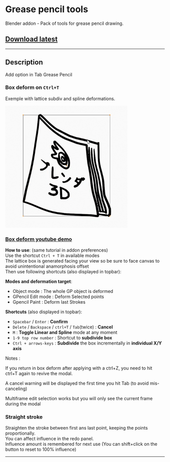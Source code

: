 # Grease pencil tools

Blender addon - Pack of tools for grease pencil drawing.

## [Download latest](https://github.com/Pullusb/greasepencil-addon/archive/master.zip)

<!-- Want to support me? [Check this page](http://www.samuelbernou.fr/donate) -->

---  

## Description

Add option in Tab Grease Pencil

### Box deform on `Ctrl+T`

Exemple with lattice subdiv and spline deformations.

![box demo](https://github.com/Pullusb/images_repo/raw/master/box_deform_demo.gif)

### [Box deform youtube demo](https://youtu.be/gY9Ni5r6bc8)

**How to use**: (same tutorial in addon preferences)  
Use the shortcut `Ctrl + T` in available modes  
The lattice box is generated facing your view so be sure to face canvas to avoid unintentional anamorphosis offset  
Then use following shortcuts (also displayed in topbar):  

**Modes and deformation target**:

- Object mode : The whole GP object is deformed
- GPencil Edit mode : Deform Selected points
- Gpencil Paint : Deform last Strokes
<!-- - Lattice edit : Revive the modal after a ctrl+Z (special case) -->

**Shortcuts** (also displayed in topbar):

- `Spacebar` / `Enter` : **Confirm**  
- `Delete` / `Backspace` / `ctrl+T` / `Tab`(twice) : **Cancel**  
- `M` : **Toggle Linear and Spline** mode at any moment  
- `1-9 top row number` : Shortcut to **subdivide box**  
- `Ctrl + arrows-keys` : **Subdivide** the box incrementally in **individual X/Y axis**  

Notes :

If you return in box deform after applying with a ctrl+Z, you need to hit ctrl+T again to revive the modal.

A cancel warning will be displayed the first time you hit Tab (to avoid mis-canceling)

Multiframe edit selection works but you will only see the current frame during the modal

### Straight stroke

Straighten the stroke between first ans last point, keeping the points proportionally.  
You can affect influence in the redo panel.  
Influence amount is remembered for next use (You can shift+click on the button to reset to 100% influence)

---

<!-- ## DONE:

- Deleted/changed funny info messages in box deform (when pressing 'H' or trying to ctrl+T on object having already a Lattice)
- Deleted some useless comments
- CamelCased the classes
- Changed id_names to avoid collisions
- added licence in each files
- Changed straight_stroke from GP_refine_stroke to work according to context ('PAINT' / 'EDIT')
- added `box deform` to VIEW3D_MT_transform_object menu (with condition to appear only if context object exists and is GP)
- added `box deform` to VIEW3D_MT_edit_gpencil_transform menu
- added `straight stroke` to VIEW3D_MT_edit_gpencil_stroke menu


-->

<!-- ## Box deform Changelog:

0.2.4 - 2020-06-20:

- fix : Disable 'ctrl+Z' shortcut during modal (avoid crash when undoing in)

0.2.3 - 2020-06-17:

- fix : Bug when a layer has no frames (prevent scanning frameless layers)
- UX : Silent cancel if not GPencil object or wrong mode is used

0.2.2 - 2020-06-09:

- fix : Paint mode, use bottom stroke when using '_draw on back_' option
- fix : Paint mode, scan strokes from active layer only

0.2.1 - 2020-05-26:

- fix : correct multiframe edit bug

0.2.0 - 2020-05-26:

- Feature : Allow other modes, Object deform whole GP object, GP Paint get the last stroke
- Feature (fix) : possibility to relaunch the modal after returning in lattice edit with ctrl+Z
- UX : temporarily enable release confirm for more natural control
- UX : temporarily lower mouse/tablet drag threshold for more responsive control when moving points
- syntax : renamed ops

0.1.2 - 2020-05-25:

- fix : right depth, apply matrix_world to GP point coordinate

0.1.1 - 2020-05-23:

- first stable version -->
